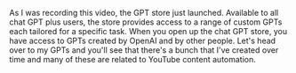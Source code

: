 As I was recording this video, the GPT store just launched.
Available to all chat GPT plus users, the store provides access to a range of custom
GPTs each tailored for a specific task.
When you open up the chat GPT store, you have access to GPTs created by OpenAI and by other people.
Let's head over to my GPTs and you'll see that there's a bunch that I've created over time
and many of these are related to YouTube content automation.
